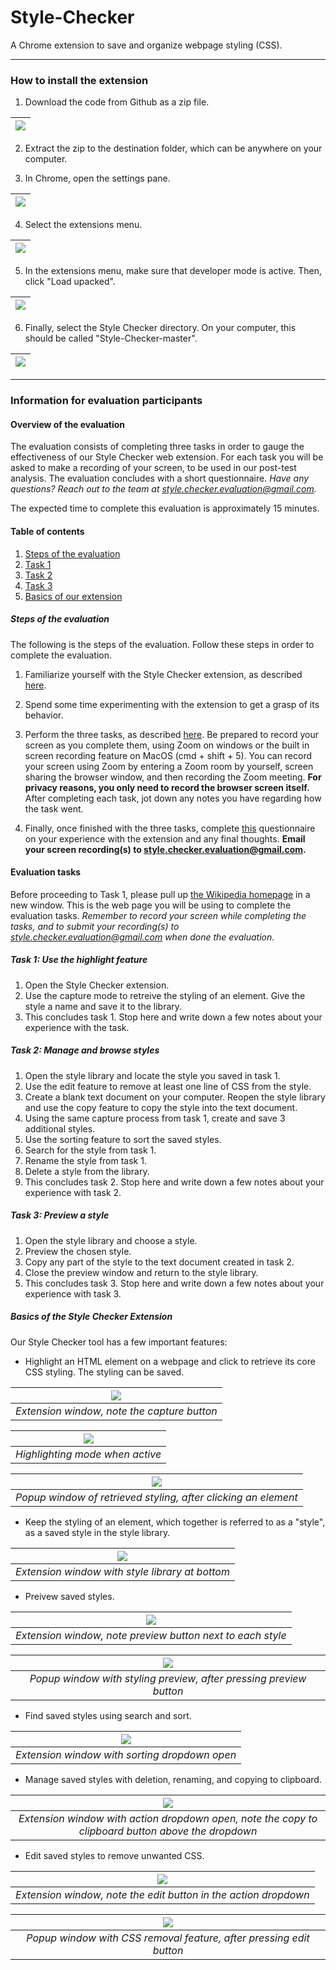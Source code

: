 # Style-Checker

A Chrome extension to save and organize webpage styling (CSS).

---

### How to install the extension

1. Download the code from Github as a zip file.

| ![](/assets/guide-1-github.png) |
| :--: |

2. Extract the zip to the destination folder, which can be anywhere on your computer.

3. In Chrome, open the settings pane.

| ![](/assets/guide-2-chromehome.png) |
| :--: |

4. Select the extensions menu.

| ![](/assets/guide-3-settings.png) |
| :--: |

5. In the extensions menu, make sure that developer mode is active. Then, click "Load upacked".

| ![](/assets/guide-4-extensions.png) |
| :--: |

6. Finally, select the Style Checker directory. On your computer, this should be called "Style-Checker-master".

| ![](/assets/guide-5-selecting.png) |
| :--: |

---

### Information for evaluation participants

#### Overview of the evaluation

The evaluation consists of completing three tasks in order to gauge the effectiveness of our Style Checker web extension. For each task you will be asked to make a recording of your screen, to be used in our post-test analysis. The evaluation concludes with a short questionnaire. *Have any questions? Reach out to the team at style.checker.evaluation@gmail.com.*

The expected time to complete this evaluation is approximately 15 minutes.

#### Table of contents

1. [Steps of the evaluation](#steps-of-the-evaluation)
2. [Task 1](#task-1)
3. [Task 2](#task-2)
4. [Task 3](#task-3)
5. [Basics of our extension](#basics-of-the-style-checker-extension)

##### Steps of the evaluation

The following is the steps of the evaluation. Follow these steps in order to complete the evaluation.

1. Familiarize yourself with the Style Checker extension, as described [here](#basics-of-the-style-checker-extension).

2. Spend some time experimenting with the extension to get a grasp of its behavior.

3. Perform the three tasks, as described [here](#evaluation-tasks). Be prepared to record your screen as you complete them, using Zoom on windows or the built in screen recording feature on MacOS (cmd + shift + 5). You can record your screen using Zoom by entering a Zoom room by yourself, screen sharing the browser window, and then recording the Zoom meeting. **For privacy reasons, you only need to record the browser screen itself.** After completing each task, jot down any notes you have regarding how the task went.

5. Finally, once finished with the three tasks, complete  [this](https://docs.google.com/forms/d/e/1FAIpQLSfYSsjs3EtIzK4Jv2TiSwFV0p2UYDVXeDA2JUab2quzATNSRA/viewform?usp=sf_link) questionnaire on your experience with the extension and any final thoughts. **Email your screen recording(s) to style.checker.evaluation@gmail.com.**

#### Evaluation tasks

Before proceeding to Task 1, please pull up [the Wikipedia homepage](https://en.wikipedia.org/wiki/Main_Page) in a new window. This is the web page you will be using to complete the evaluation tasks. *Remember to record your screen while completing the tasks, and to submit your recording(s) to style.checker.evaluation@gmail.com when done the evaluation.*

##### Task 1: Use the highlight feature

1. Open the Style Checker extension. 
2. Use the capture mode to retreive the styling of an element. Give the style a name and save it to the library.
3. This concludes task 1. Stop here and write down a few notes about your experience with the task.

##### Task 2: Manage and browse styles

1. Open the style library and locate the style you saved in task 1.
2. Use the edit feature to remove at least one line of CSS from the style.
3. Create a blank text document on your computer. Reopen the style library and use the copy feature to copy the style into the text document.
4. Using the same capture process from task 1, create and save 3 additional styles.
5. Use the sorting feature to sort the saved styles.
6. Search for the style from task 1.
7. Rename the style from task 1.
8. Delete a style from the library.
9. This concludes task 2. Stop here and write down a few notes about your experience with task 2.

##### Task 3: Preview a style

1. Open the style library and choose a style.
2. Preview the chosen style.
3. Copy any part of the style to the text document created in task 2.
4. Close the preview window and return to the style library.
5. This concludes task 3. Stop here and write down a few notes about your experience with task 3.

##### Basics of the Style Checker Extension

Our Style Checker tool has a few important features:

- Highlight an HTML element on a webpage and click to retrieve its core CSS styling. The styling can be saved.

| ![](/assets/capture.png) |
| :--: |
| *Extension window, note the capture button* |

| ![](/assets/highlight.png) |
| :--: |
| *Highlighting mode when active* |

|![](/assets/summary.png)|
| :--: |
| *Popup window of retrieved styling, after clicking an element* |

- Keep the styling of an element, which together is referred to as a "style", as a saved style in the style library.

| ![](/assets/library.png) |
| :--: |
| *Extension window with style library at bottom* |

- Preivew saved styles.

| ![](/assets/previewbutton.png) |
| :--: |
| *Extension window, note preview button next to each style* |

| ![](/assets/preview.png) |
| :--: |
| *Popup window with styling preview, after pressing preview button* |

- Find saved styles using search and sort.

| ![](/assets/searchsort.png) |
| :--: |
| *Extension window with sorting dropdown open* |

- Manage saved styles with deletion, renaming, and copying to clipboard.

| ![](/assets/dropdown.png) |
| :--: |
| *Extension window with action dropdown open, note the copy to clipboard button above the dropdown* |

- Edit saved styles to remove unwanted CSS.

| ![](/assets/dropdownedit.png) |
| :--: |
| *Extension window, note the edit button in the action dropdown* |

| ![](/assets/edit.png) |
| :--: |
| *Popup window with CSS removal feature, after pressing edit button* |
